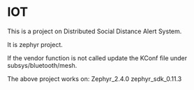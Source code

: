# IOT

This is a project on Distributed Social Distance Alert System.

It is zephyr project.

If the vendor function is not called update the KConf file under subsys/bluetooth/mesh.

The above project works on:
Zephyr_2.4.0
zephyr_sdk_0.11.3



